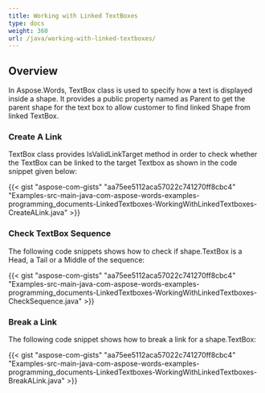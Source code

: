 ```yaml
---
title: Working with Linked TextBoxes
type: docs
weight: 360
url: /java/working-with-linked-textboxes/
---
```


## **Overview**
In Aspose.Words, TextBox class is used to specify how a text is displayed inside a shape. It provides a public property named as Parent to get the parent shape for the text box to allow customer to find linked Shape from linked TextBox.
### **Create A Link**
TextBox class provides IsValidLinkTarget method in order to check whether the TextBox can be linked to the target Textbox as shown in the code snippet given below:

{{< gist "aspose-com-gists" "aa75ee5112aca57022c741270ff8cbc4" "Examples-src-main-java-com-aspose-words-examples-programming_documents-LinkedTextboxes-WorkingWithLinkedTextboxes-CreateALink.java" >}}


### **Check TextBox Sequence**
The following code snippets shows how to check if shape.TextBox is a Head, a Tail or a Middle of the sequence:

{{< gist "aspose-com-gists" "aa75ee5112aca57022c741270ff8cbc4" "Examples-src-main-java-com-aspose-words-examples-programming_documents-LinkedTextboxes-WorkingWithLinkedTextboxes-CheckSequence.java" >}}
### **Break a Link**
The following code snippet shows how to break a link for a shape.TextBox:

{{< gist "aspose-com-gists" "aa75ee5112aca57022c741270ff8cbc4" "Examples-src-main-java-com-aspose-words-examples-programming_documents-LinkedTextboxes-WorkingWithLinkedTextboxes-BreakALink.java" >}}
